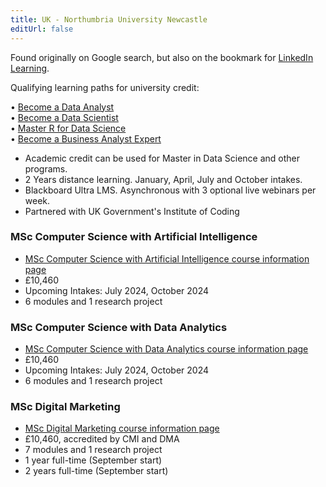 ```yaml
---
title: UK - Northumbria University Newcastle
editUrl: false
---
```


Found originally on Google search, but also on the bookmark for [LinkedIn Learning](https://members.linkedin.com/en-gb/academic-credit).

Qualifying learning paths for university credit:

• [Become a Data Analyst](https://www.linkedin.com/learning/paths/become-a-data-analyst?u=104\&src=direct%2Fnone\&veh=direct%2Fnone%7Cdirect%2Fnone)\
• [Become a Data Scientist](https://www.linkedin.com/learning/paths/become-a-data-scientist?u=104\&src=direct%2Fnone\&veh=direct%2Fnone%7Cdirect%2Fnone)\
• [Master R for Data Science](https://www.linkedin.com/learning/paths/master-r-for-data-science?u=104\&src=direct%2Fnone\&veh=direct%2Fnone%7Cdirect%2Fnone)\
• [Become a Business Analyst Expert](https://www.linkedin.com/learning/paths/become-a-business-analyst?u=104\&src=direct%2Fnone\&veh=direct%2Fnone%7Cdirect%2Fnone)

* Academic credit can be used for Master in Data Science and other programs.
* 2 Years distance learning. January, April, July and October intakes.
* Blackboard Ultra LMS. Asynchronous with 3 optional live webinars per week.
* Partnered with UK Government's Institute of Coding

### MSc Computer Science with Artificial Intelligence

* [MSc Computer Science with Artificial Intelligence course information page](https://www.northumbria.ac.uk/study-at-northumbria/courses/msc-computer-science-with-artificial-intelligence-distance-learning-dtdsar6/#fees)
* £10,460
* Upcoming Intakes: July 2024, October 2024
* 6 modules and 1 research project

### MSc Computer Science with Data Analytics

* [MSc Computer Science with Data Analytics course information page](https://www.northumbria.ac.uk/study-at-northumbria/courses/msc-computer-science-with-data-analytics-distance-learning-dtdcda6/#fees)
* £10,460
* Upcoming Intakes: July 2024, October 2024
* 6 modules and 1 research project

### MSc Digital Marketing

* [MSc Digital Marketing course information page](https://www.northumbria.ac.uk/study-at-northumbria/courses/msc-digital-marketing-distance-learning-dtddmk6/)
* £10,460, accredited by CMI and DMA
* 7 modules and 1 research project
* 1 year full-time (September start)
* 2 years full-time (September start)
